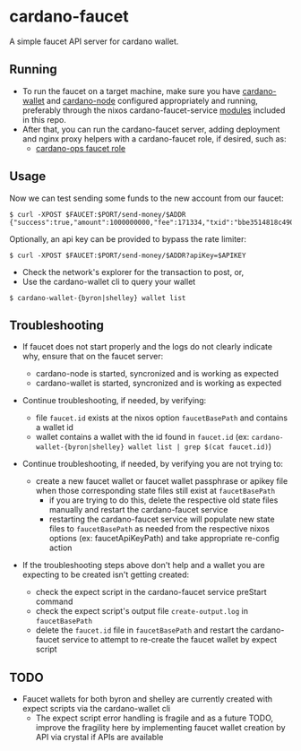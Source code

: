 # cardano-faucet

A simple faucet API server for cardano wallet.

## Running

* To run the faucet on a target machine, make sure you have [cardano-wallet](https://github.com/input-output-hk/cardano-wallet/) and [cardano-node](https://github.com/input-output-hk/cardano-node) configured appropriately and running, preferably through the nixos cardano-faucet-service [modules](https://github.com/input-output-hk/cardano-faucet/tree/shelley-support/nix/nixos) included in this repo.
* After that, you can run the cardano-faucet server, adding deployment and nginx proxy helpers with a cardano-faucet role, if desired, such as:
  * [cardano-ops faucet role](https://github.com/input-output-hk/cardano-ops/tree/master/roles/faucet.nix)

## Usage

Now we can test sending some funds to the new account from our faucet:

```shell-session
$ curl -XPOST $FAUCET:$PORT/send-money/$ADDR
{"success":true,"amount":1000000000,"fee":171334,"txid":"bbe3514818c490b661546f83e1a2ac4ec51180ca9d1f4731642923f447b445b7"}
```

Optionally, an api key can be provided to bypass the rate limiter:

```shell-session
$ curl -XPOST $FAUCET:$PORT/send-money/$ADDR?apiKey=$APIKEY
```

* Check the network's explorer for the transaction to post, or,
* Use the cardano-wallet cli to query your wallet

```shell-session
$ cardano-wallet-{byron|shelley} wallet list
```

## Troubleshooting

* If faucet does not start properly and the logs do not clearly indicate why, ensure that on the faucet server:
  * cardano-node is started, syncronized and is working as expected
  * cardano-wallet is started, syncronized and is working as expected

* Continue troubleshooting, if needed, by verifying:
  * file `faucet.id` exists at the nixos option `faucetBasePath` and contains a wallet id
  * wallet contains a wallet with the id found in `faucet.id` (ex: `cardano-wallet-{byron|shelley} wallet list | grep $(cat faucet.id)`)

* Continue troubleshooting, if needed, by verifying you are not trying to:
  * create a new faucet wallet or faucet wallet passphrase or apikey file when those corresponding state files still exist at `faucetBasePath`
    * if you are trying to do this, delete the respective old state files manually and restart the cardano-faucet service
    * restarting the cardano-faucet service will populate new state files to `faucetBasePath` as needed from the respective nixos options (ex: faucetApiKeyPath) and take appropriate re-config action

* If the troubleshooting steps above don't help and a wallet you are expecting to be created isn't getting created:
  * check the expect script in the cardano-faucet service preStart command
  * check the expect script's output file `create-output.log` in `faucetBasePath`
  * delete the `faucet.id` file in `faucetBasePath` and restart the cardano-faucet service to attempt to re-create the faucet wallet by expect script

## TODO

* Faucet wallets for both byron and shelley are currently created with expect scripts via the cardano-wallet cli
  * The expect script error handling is fragile and as a future TODO, improve the fragility here by implementing faucet wallet creation by API via crystal if APIs are available
